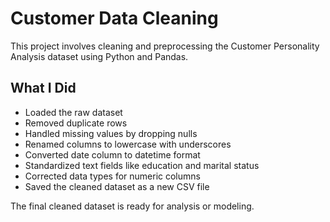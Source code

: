 # Customer Data Cleaning

This project involves cleaning and preprocessing the Customer Personality Analysis dataset using Python and Pandas.

## What I Did

- Loaded the raw dataset
- Removed duplicate rows
- Handled missing values by dropping nulls
- Renamed columns to lowercase with underscores
- Converted date column to datetime format
- Standardized text fields like education and marital status
- Corrected data types for numeric columns
- Saved the cleaned dataset as a new CSV file

The final cleaned dataset is ready for analysis or modeling.
